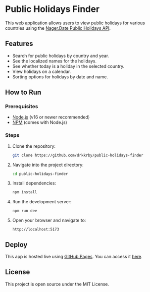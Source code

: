 
# Public Holidays Finder

This web application allows users to view public holidays for various countries using the [Nager.Date Public Holidays API](https://date.nager.at/).

## Features
- Search for public holidays by country and year.
- See the localized names for the holidays.
- See whether today is a holiday in the selected country.
- View holidays on a calendar.
- Sorting options for holidays by date and name.

## How to Run

### Prerequisites
- [Node.js](https://nodejs.org/) (v16 or newer recommended)
- [NPM](https://www.npmjs.com/) (comes with Node.js)

### Steps
1. Clone the repository:
   ```bash
   git clone https://github.com/drkkrby/public-holidays-finder
   ```
2. Navigate into the project directory:
   ```bash
   cd public-holidays-finder
   ```
3. Install dependencies:
   ```bash
   npm install
   ```
4. Run the development server:
   ```bash
   npm run dev
   ```
5. Open your browser and navigate to:
   ```
   http://localhost:5173
   ```

## Deploy
This app is hosted live using [GitHub Pages](https://pages.github.com/). You can access it [here](https://drkkrby.github.io/public-holidays-finder/).

## License
This project is open source under the MIT License.
